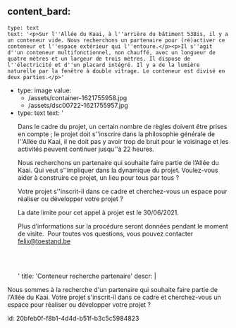 content_bard:
  -
    type: text
    text: '<p>Sur l''Allée du Kaai, à l''arrière du bâtiment 53Bis, il y a un conteneur vide. Nous recherchons un partenaire pour (ré)activer ce conteneur et l''espace extérieur qui l''entoure.</p><p>Il s''agit d''un conteneur multifonctionnel, non chauffé, avec un longueur de quatre mètres et un largeur de trois mètres. Il dispose de l''électricité et d''un placard intégré. Il y a de la lumière naturelle par la fenêtre à double vitrage. Le conteneur est divisé en deux parties.</p>'
  -
    type: image
    value:
      - /assets/container-1621755958.jpg
      - /assets/dsc00722-1621755957.jpg
  -
    type: text
    text: '<p>Dans le cadre du projet, un certain nombre de règles doivent être prises en compte ; le projet doit s''inscrire dans la philosophie générale de l''Allée du Kaai, il ne doit pas y avoir trop de bruit pour le voisinage et les activités peuvent continuer jusqu''à 22 heures.&nbsp;</p><p>Nous recherchons un partenaire qui souhaite faire partie de l’Allée du Kaai. Qui veut s''impliquer dans la dynamique du projet. Voulez-vous aider à construire ce projet, un lieu pour tous par tous ?<br></p><p>Votre projet s''inscrit-il dans ce cadre et cherchez-vous un espace pour réaliser ou développer votre projet ?</p><p>La date limite pour cet appel à projet est le 30/06/2021.<br></p><p>Plus d’informations sur la procédure seront données pendant le moment de visite. &nbsp;Pour toutes vos questions, vous pouvez contacter <a href="felix@toestand.be">felix@toestand.be</a></p><p><br><br></p>'
title: 'Conteneur recherche partenaire'
descr: |
  <p>Nous sommes à la recherche d'un partenaire qui souhaite faire partie de l'Allée du Kaai. Votre projet s'inscrit-il dans ce cadre et cherchez-vous un espace pour réaliser ou développer votre projet ?
  </p>
  
id: 20bfeb0f-f8b1-4d4d-b51f-b3c5c5984823
